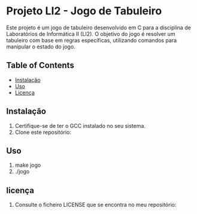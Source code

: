 # Projeto LI2 - Jogo de Tabuleiro

Este projeto é um jogo de tabuleiro desenvolvido em C para a disciplina de Laboratórios de Informática II (LI2). O objetivo do jogo é resolver um tabuleiro com base em regras específicas, utilizando comandos para manipular o estado do jogo.

## Table of Contents

- [Instalação](#instalação)
- [Uso](#uso)
- [Licença](#licença)

## Instalação

1. Certifique-se de ter o GCC instalado no seu sistema.
2. Clone este repositório:

## Uso

1. make jogo
2. ./jogo

## licença

1. Consulte o ficheiro LICENSE que se encontra no meu repositório:
